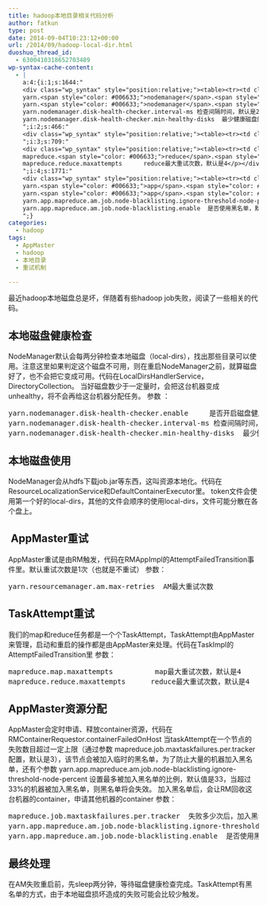```yaml
---
title: hadoop本地目录相关代码分析
author: fatkun
type: post
date: 2014-09-04T10:23:12+00:00
url: /2014/09/hadoop-local-dir.html
duoshuo_thread_id:
  - 6300410318652703489
wp-syntax-cache-content:
  - |
    a:4:{i:1;s:1644:"
    <div class="wp_syntax" style="position:relative;"><table><tr><td class="code"><pre class="java" style="font-family:monospace;">yarn.<span style="color: #006633;">nodemanager</span>.<span style="color: #006633;">disk</span><span style="color: #339933;">-</span>health<span style="color: #339933;">-</span>checker.<span style="color: #006633;">enable</span>     是否开启磁盘健康检查，默认是开启
    yarn.<span style="color: #006633;">nodemanager</span>.<span style="color: #006633;">disk</span><span style="color: #339933;">-</span>health<span style="color: #339933;">-</span>checker.<span style="color: #006633;">interval</span><span style="color: #339933;">-</span>ms 检查间隔时间，默认是<span style="color: #cc66cc;">2</span>分钟
    yarn.<span style="color: #006633;">nodemanager</span>.<span style="color: #006633;">disk</span><span style="color: #339933;">-</span>health<span style="color: #339933;">-</span>checker.<span style="color: #006633;">min</span><span style="color: #339933;">-</span>healthy<span style="color: #339933;">-</span>disks  最少健康磁盘的个数，默认值是<span style="color: #cc66cc;">0.25</span>，如果少于这个值，则把这个节点变成unhealthy</pre></td></tr></table><p class="theCode" style="display:none;">yarn.nodemanager.disk-health-checker.enable     是否开启磁盘健康检查，默认是开启
    yarn.nodemanager.disk-health-checker.interval-ms 检查间隔时间，默认是2分钟
    yarn.nodemanager.disk-health-checker.min-healthy-disks  最少健康磁盘的个数，默认值是0.25，如果少于这个值，则把这个节点变成unhealthy</p></div>
    ";i:2;s:466:"
    <div class="wp_syntax" style="position:relative;"><table><tr><td class="code"><pre class="java" style="font-family:monospace;">yarn.<span style="color: #006633;">resourcemanager</span>.<span style="color: #006633;">am</span>.<span style="color: #006633;">max</span><span style="color: #339933;">-</span>retries  AM最大重试次数</pre></td></tr></table><p class="theCode" style="display:none;">yarn.resourcemanager.am.max-retries  AM最大重试次数</p></div>
    ";i:3;s:709:"
    <div class="wp_syntax" style="position:relative;"><table><tr><td class="code"><pre class="java" style="font-family:monospace;">mapreduce.<span style="color: #006633;">map</span>.<span style="color: #006633;">maxattempts</span>          map最大重试次数，默认是<span style="color: #cc66cc;">4</span>
    mapreduce.<span style="color: #006633;">reduce</span>.<span style="color: #006633;">maxattempts</span>      reduce最大重试次数，默认是<span style="color: #cc66cc;">4</span></pre></td></tr></table><p class="theCode" style="display:none;">mapreduce.map.maxattempts          map最大重试次数，默认是4
    mapreduce.reduce.maxattempts      reduce最大重试次数，默认是4</p></div>
    ";i:4;s:1771:"
    <div class="wp_syntax" style="position:relative;"><table><tr><td class="code"><pre class="java" style="font-family:monospace;">mapreduce.<span style="color: #006633;">job</span>.<span style="color: #006633;">maxtaskfailures</span>.<span style="color: #006633;">per</span>.<span style="color: #006633;">tracker</span>  失败多少次后，加入黑名单，默认是<span style="color: #cc66cc;">3</span>
    yarn.<span style="color: #006633;">app</span>.<span style="color: #006633;">mapreduce</span>.<span style="color: #006633;">am</span>.<span style="color: #006633;">job</span>.<span style="color: #006633;">node</span><span style="color: #339933;">-</span>blacklisting.<span style="color: #006633;">ignore</span><span style="color: #339933;">-</span>threshold<span style="color: #339933;">-</span>node<span style="color: #339933;">-</span>percent  加入黑名单的比例超过这个值时，关闭黑名单，默认是<span style="color: #cc66cc;">33</span>
    yarn.<span style="color: #006633;">app</span>.<span style="color: #006633;">mapreduce</span>.<span style="color: #006633;">am</span>.<span style="color: #006633;">job</span>.<span style="color: #006633;">node</span><span style="color: #339933;">-</span>blacklisting.<span style="color: #006633;">enable</span>  是否使用黑名单，默认<span style="color: #000066; font-weight: bold;">true</span></pre></td></tr></table><p class="theCode" style="display:none;">mapreduce.job.maxtaskfailures.per.tracker  失败多少次后，加入黑名单，默认是3
    yarn.app.mapreduce.am.job.node-blacklisting.ignore-threshold-node-percent  加入黑名单的比例超过这个值时，关闭黑名单，默认是33
    yarn.app.mapreduce.am.job.node-blacklisting.enable  是否使用黑名单，默认true</p></div>
    ";}
categories:
  - hadoop
tags:
  - AppMaster
  - hadoop
  - 本地目录
  - 重试机制

---
```

最近hadoop本地磁盘总是坏，伴随着有些hadoop job失败，阅读了一些相关的代码。
## 本地磁盘健康检查

NodeManager默认会每两分钟检查本地磁盘（local-dirs），找出那些目录可以使用。注意这里如果判定这个磁盘不可用，则在重启NodeManager之前，就算磁盘好了，也不会把它变成可用。代码在LocalDirsHandlerService，DirectoryCollection。
当好磁盘数少于一定量时，会把这台机器变成unhealthy，将不会再给这台机器分配任务。
参数 ：
<pre lang="java" escaped="true">yarn.nodemanager.disk-health-checker.enable     是否开启磁盘健康检查，默认是开启
yarn.nodemanager.disk-health-checker.interval-ms 检查间隔时间，默认是2分钟
yarn.nodemanager.disk-health-checker.min-healthy-disks  最少健康磁盘的个数，默认值是0.25，如果少于这个值，则把这个节点变成unhealthy</pre>
## 本地磁盘使用

NodeManager会从hdfs下载job.jar等东西，这叫资源本地化。代码在ResourceLocalizationService和DefaultContainerExecutor里。
token文件会使用第一个好的local-dirs，其他的文件会顺序的使用local-dirs，文件可能分散在各个盘上。
##  AppMaster重试

AppMaster重试是由RM触发，代码在RMAppImpl的AttemptFailedTransition事件里。默认重试次数是1次（也就是不重试）
参数：
<pre lang="java" escaped="true">yarn.resourcemanager.am.max-retries  AM最大重试次数</pre>
## TaskAttempt重试

我们的map和reduce任务都是一个个TaskAttempt，TaskAttempt由AppMaster来管理，启动和重启的操作都是由AppMaster来处理。代码在TaskImpl的AttemptFailedTransition里
参数：
<pre lang="java" escaped="true">mapreduce.map.maxattempts          map最大重试次数，默认是4
mapreduce.reduce.maxattempts      reduce最大重试次数，默认是4</pre>
## AppMaster资源分配

AppMaster会定时申请、释放container资源，代码在RMContainerRequestor.containerFailedOnHost
当taskAttempt在一个节点的失败数目超过一定上限（通过参数 mapreduce.job.maxtaskfailures.per.tracker 配置，默认是3），该节点会被加入临时的黑名单，为了防止大量的机器加入黑名单，还有个参数 yarn.app.mapreduce.am.job.node-blacklisting.ignore-threshold-node-percent 设置最多被加入黑名单的比例，默认值是33，当超过33%的机器被加入黑名单，则黑名单将会失效。
加入黑名单后，会让RM回收这台机器的container，申请其他机器的container
参数：
<pre lang="java" escaped="true">mapreduce.job.maxtaskfailures.per.tracker  失败多少次后，加入黑名单，默认是3
yarn.app.mapreduce.am.job.node-blacklisting.ignore-threshold-node-percent  加入黑名单的比例超过这个值时，关闭黑名单，默认是33
yarn.app.mapreduce.am.job.node-blacklisting.enable  是否使用黑名单，默认true
</pre>
## 最终处理

在AM失败重启前，先sleep两分钟，等待磁盘健康检查完成。TaskAttempt有黑名单的方式，由于本地磁盘损坏造成的失败可能会比较少触发。